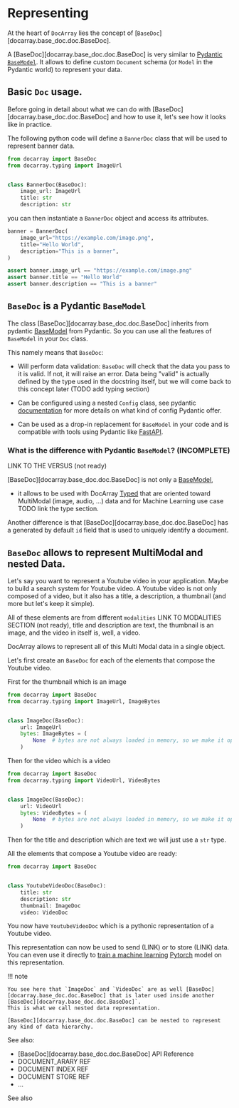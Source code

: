 # Representing

At the heart of `DocArray` lies the concept of [`BaseDoc`][docarray.base_doc.doc.BaseDoc].

A [BaseDoc][docarray.base_doc.doc.BaseDoc] is very similar to [Pydantic](https://docs.pydantic.dev/)
[`BaseModel`](https://docs.pydantic.dev/usage/models). It allows to define custom `Document` schema (or `Model` in
the Pydantic world) to represent your data.

## Basic `Doc` usage.

Before going in detail about what we can do with [BaseDoc][docarray.base_doc.doc.BaseDoc] and how to use it, let's
see how it looks like in practice.

The following python code will define a `BannerDoc` class that will be used to represent banner data.

```python
from docarray import BaseDoc
from docarray.typing import ImageUrl


class BannerDoc(BaseDoc):
    image_url: ImageUrl
    title: str
    description: str
```

you can then instantiate a `BannerDoc` object and access its attributes.

```python
banner = BannerDoc(
    image_url="https://example.com/image.png",
    title="Hello World",
    description="This is a banner",
)

assert banner.image_url == "https://example.com/image.png"
assert banner.title == "Hello World"
assert banner.description == "This is a banner"
```




## `BaseDoc` is a Pydantic `BaseModel`

The class [BaseDoc][docarray.base_doc.doc.BaseDoc] inherits from pydantic [BaseModel](https://docs.pydantic.dev/usage/models) from Pydantic. So you can use
all the features of `BaseModel` in your `Doc` class. 

This namely means that `BaseDoc`:

* Will perform data validation: `BaseDoc` will check that the data you pass to it is valid. If not, it will raise an
  error. Data being "valid"  is actually defined by the type used in the docstring itself, but we will come back to this concept later (TODO add typing section)

* Can be configured using a nested `Config` class, see pydantic [documentation](https://docs.pydantic.dev/usage/model_config/) for more details on what kind of config Pydantic offer.

* Can be used as a drop-in replacement for `BaseModel` in your code and is compatible with tools using Pydantic like [FastAPI]('https://fastapi.tiangolo.com/').


###  What is the difference with Pydantic `BaseModel`? (INCOMPLETE)

LINK TO THE VERSUS (not ready)

[BaseDoc][docarray.base_doc.doc.BaseDoc] is not only a [BaseModel](https://docs.pydantic.dev/usage/models), 

* it allows to be used with DocArray [Typed](docarray.typing) that are oriented toward MultiModal (image, audio, ...) data and for 
Machine Learning use case TODO link the type section. 

Another difference is that [BaseDoc][docarray.base_doc.doc.BaseDoc] has a generated by default `id` field that is used to uniquely identify a document.



## `BaseDoc` allows to represent MultiModal and nested Data.

Let's say you want to represent a Youtube video in your application. Maybe to build a search system for Youtube video.
A Youtube video is not only composed of a video, but it also has a title, a description, a thumbnail (and more but let's keep it simple).

All of these elements are from different `modalities` LINK TO MODALITIES SECTION (not ready), title and description are text, the thumbnail is an image, and the video in itself is, well, a video.

DocArray allows to represent all of this Multi Modal data in a single object. 

Let's first create an `BaseDoc` for each of the elements that compose the Youtube video.

First for the thumbnail which is an image
```python
from docarray import BaseDoc
from docarray.typing import ImageUrl, ImageBytes


class ImageDoc(BaseDoc):
    url: ImageUrl
    bytes: ImageBytes = (
        None  # bytes are not always loaded in memory, so we make it optional
    )
```

Then for the video which is a video
```python
from docarray import BaseDoc
from docarray.typing import VideoUrl, VideoBytes


class ImageDoc(BaseDoc):
    url: VideoUrl
    bytes: VideoBytes = (
        None  # bytes are not always loaded in memory, so we make it optional
    )
``` 


Then for the title and description which are text we will just use a `str` type.

All the elements that compose a Youtube video are ready:

```python
from docarray import BaseDoc


class YoutubeVideoDoc(BaseDoc):
    title: str
    description: str
    thumbnail: ImageDoc
    video: VideoDoc
```


You now have `YoutubeVideoDoc` which is a pythonic representation of a Youtube video. 

This representation can now be used to send (LINK) or to store (LINK) data. You can even use it directly to [train a machine learning](../../how_to/multimodal_training_and_serving.md) [Pytorch](https://pytorch.org/docs/stable/index.html) model on this representation. 


!!! note

    You see here that `ImageDoc` and `VideoDoc` are as well [BaseDoc][docarray.base_doc.doc.BaseDoc] that is later used inside another [BaseDoc][docarray.base_doc.doc.BaseDoc]`.
    This is what we call nested data representation. 

    [BaseDoc][docarray.base_doc.doc.BaseDoc] can be nested to represent any kind of data hierarchy.
  
  


See also:

* [BaseDoc][docarray.base_doc.doc.BaseDoc] API Reference
* DOCUMENT_ARARY REF
* DOCUMENT INDEX REF
* DOCUMENT STORE REF
* ...



See also